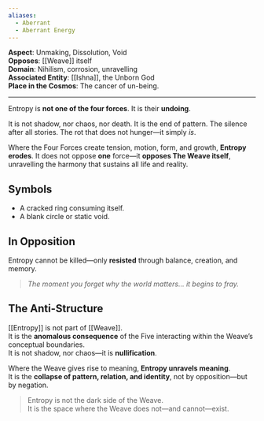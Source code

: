 ```yaml
---
aliases:
  - Aberrant
  - Aberrant Energy
---
```

**Aspect**: Unmaking, Dissolution, Void  
**Opposes**: [[Weave]] itself  
**Domain**: Nihilism, corrosion, unravelling  
**Associated Entity**: [[Ishna]], the Unborn God  
**Place in the Cosmos**: The cancer of un-being.

---

Entropy is **not one of the four forces**. It is their **undoing**.

It is not shadow, nor chaos, nor death. It is the end of pattern. The silence after all stories. The rot that does not hunger—it simply *is*.

Where the Four Forces create tension, motion, form, and growth, **Entropy erodes**. It does not oppose **one** force—it **opposes The Weave itself**, unravelling the harmony that sustains all life and reality.

## Symbols
- A cracked ring consuming itself.
- A blank circle or static void.
## In Opposition
Entropy cannot be killed—only **resisted** through balance, creation, and memory.

> *The moment you forget why the world matters… it begins to fray.*

## The Anti-Structure

[[Entropy]] is not part of [[Weave]].  
It is the **anomalous consequence** of the Five interacting within the Weave’s conceptual boundaries.  
It is not shadow, nor chaos—it is **nullification**.  

Where the Weave gives rise to meaning, **Entropy unravels meaning**.  
It is the **collapse of pattern, relation, and identity**, not by opposition—but by negation.

> Entropy is not the dark side of the Weave.  
> It is the space where the Weave does not—and cannot—exist.